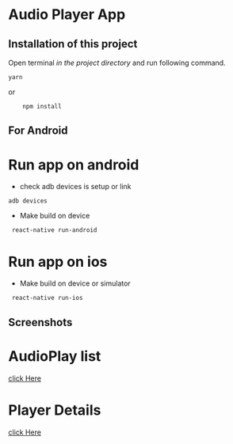 # Audio Player App



## Installation of this project
 
 Open terminal *in the project directory* and run following command.

 ```
 yarn 
 ```
 or

```
    npm install 
```

## For Android 


# Run app on android

* check adb devices is setup or link 

```
adb devices
```

* Make build on device 

```
 react-native run-android
```
# Run app on ios

* Make build on device or simulator 

```
 react-native run-ios
```

## Screenshots

# AudioPlay list
[click Here](https://drive.google.com/file/d/1WqcMNZbQ5JzxqczsYJVjt-hyJgBsFIjt/view?usp=sharing)

# Player Details 
[click Here](https://drive.google.com/file/d/16H8JIt8bKBXkO3c2QD2Aslmnf_n1ct46/view?usp=sharing)




